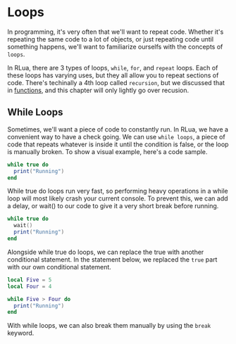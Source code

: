 # Loops

In programming, it's very often that we'll want to repeat code. Whether it's repeating the same code to a lot of objects, or just repeating code until something happens, we'll want to familiarize ourselfs with the concepts of `loops`.

In RLua, there are 3 types of loops, `while`, `for`, and `repeat` loops. Each of these loops has varying uses, but they all allow you to repeat sections of code. There's techinally a 4th loop called `recursion`, but we discussed that in [functions](./chapter_21_Functions.md), and this chapter will only lightly go over recusion.





## While Loops

Sometimes, we'll want a piece of code to constantly run. In RLua, we have a convenient way to have a check going. We can use `while loops`, a piece of code that repeats whatever is inside it until the condition is false, or the loop is manually broken. To show a visual example, here's a code sample. 

```lua
while true do
  print("Running")
end
```

While true do loops run very fast, so performing heavy operations in a while loop will most likely crash your current console. To prevent this, we can add a delay, or wait() to our code to give it a very short break before running. 

```lua
while true do
  wait()
  print("Running")
end
```

Alongside while true do loops, we can replace the true with another conditional statement. In the statement below, we replaced the `true` part with our own conditional statement.

```lua
local Five = 5
local Four = 4

while Five > Four do
  print("Running")
end
```

With while loops, we can also break them manually by using the `break` keyword.
